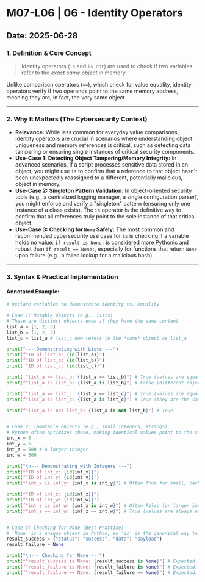 # M07-L06 | 06 - Identity Operators

**Date:** 2025-06-28
---
### 1. Definition & Core Concept
> Identity operators (`is` and `is not`) are used to check if two variables refer to the *exact same object* in memory.

Unlike comparison operators (`==`), which check for value equality, identity operators verify if two operands point to the same memory address, meaning they are, in fact, the very same object.

---
### 2. Why It Matters (The Cybersecurity Context)
* **Relevance:** While less common for everyday value comparisons, identity operators are crucial in scenarios where understanding object uniqueness and memory references is critical, such as detecting data tampering or ensuring single instances of critical security components.
* **Use-Case 1:** **Detecting Object Tampering/Memory Integrity:** In advanced scenarios, if a script processes sensitive data stored in an object, you might use `is` to confirm that a reference to that object hasn't been unexpectedly reassigned to a different, potentially malicious, object in memory.
* **Use-Case 2:** **Singleton Pattern Validation:** In object-oriented security tools (e.g., a centralized logging manager, a single configuration parser), you might enforce and verify a "singleton" pattern (ensuring only one instance of a class exists). The `is` operator is the definitive way to confirm that all references truly point to the sole instance of that critical object.
* **Use-Case 3:** **Checking for `None` Safely:** The most common and recommended cybersecurity use case for `is` is checking if a variable holds no value. `if result is None:` is considered more Pythonic and robust than `if result == None:`, especially for functions that return `None` upon failure (e.g., a failed lookup for a malicious hash).

---
### 3. Syntax & Practical Implementation
#### Annotated Example:
```python
# Declare variables to demonstrate identity vs. equality

# Case 1: Mutable objects (e.g., lists)
# These are distinct objects even if they have the same content
list_a = [1, 2, 3]
list_b = [1, 2, 3]
list_c = list_a # list_c now refers to the *same* object as list_a

print("--- Demonstrating with Lists ---")
print(f"ID of list_a: {id(list_a)}")
print(f"ID of list_b: {id(list_b)}")
print(f"ID of list_c: {id(list_c)}")

print(f"list_a == list_b: {list_a == list_b}") # True (values are equal)
print(f"list_a is list_b: {list_a is list_b}") # False (different objects in memory)

print(f"list_a == list_c: {list_a == list_c}") # True (values are equal)
print(f"list_a is list_c: {list_a is list_c}") # True (they are the same object)

print(f"list_a is not list_b: {list_a is not list_b}") # True


# Case 2: Immutable objects (e.g., small integers, strings)
# Python often optimizes these, making identical values point to the same object
int_x = 5
int_y = 5
int_z = 500 # A larger integer
int_w = 500

print("\n--- Demonstrating with Integers ---")
print(f"ID of int_x: {id(int_x)}")
print(f"ID of int_y: {id(int_y)}")
print(f"int_x is int_y: {int_x is int_y}") # Often True for small, cached integers

print(f"ID of int_z: {id(int_z)}")
print(f"ID of int_w: {id(int_w)}")
print(f"int_z is int_w: {int_z is int_w}") # Often False for larger integers (new object created)
print(f"int_z == int_w: {int_z == int_w}") # True (values are always equal)


# Case 3: Checking for None (Best Practice)
# `None` is a unique object in Python, so 'is' is the canonical way to check for it.
result_success = {"status": "success", "data": "payload"}
result_failure = None

print("\n--- Checking for None ---")
print(f"result_success is None: {result_success is None}") # Expected: False
print(f"result_failure is None: {result_failure is None}") # Expected: True (preferred way)
print(f"result_failure == None: {result_failure == None}") # Expected: True (also works, but 'is' is idiomatic)